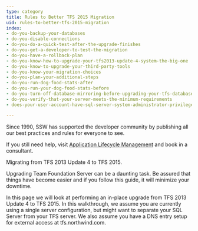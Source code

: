 ```yaml
---
type: category
title: Rules to Better TFS 2015 Migration
uid: rules-to-better-tfs-2015-migration
index:
- do-you-backup-your-databases
- do-you-disable-connections
- do-you-do-a-quick-test-after-the-upgrade-finishes
- do-you-get-a-developer-to-test-the-migration
- do-you-have-a-rollback-plan
- do-you-know-how-to-upgrade-your-tfs2013-update-4-system-the-big-one
- do-you-know-to-upgrade-your-third-party-tools
- do-you-know-your-migration-choices
- do-you-plan-your-additional-steps
- do-you-run-dog-food-stats-after
- do-you-run-your-dog-food-stats-before
- do-you-turn-off-database-mirroring-before-upgrading-your-tfs-databases
- do-you-verify-that-your-server-meets-the-minimum-requirements
- does-your-user-account-have-sql-server-system-administrator-privileges-in-sql-server

---
```




Since 1990, SSW has supported the developer community by publishing all our best practices and rules for everyone to see.

If you still need help, visit [Application Lifecycle Management](http&#58;//www.ssw.com.au/ssw/Consulting/ALM.aspx) and book in a consultant.​

​Migrating from TFS 2013 Update 4 to TFS 2015.

Upgrading Team Foundation Server can be a daunting task. Be assured that things have become easier and if you follow this guide, it will minimize your downtime.

In this page we will look at performing an in-place upgrade from TFS 2013 Update 4 to TFS 2015. In this walkthrough, we assume you are currently using a single server configuration, but might want to separate your SQL Server from your TFS server. We also assume you have a DNS entry setup for external access at tfs.northwind.com.


